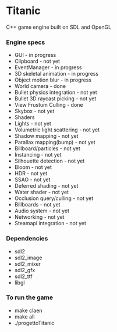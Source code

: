 # Titanic
C++ game engine built on SDL and OpenGL

### Engine specs
* GUI - in progress
 * Clipboard - not yet
* EventManager - in progress
* 3D skeletal animation - in progress
 * Object motion blur - in progress
* World camera - done
* Bullet physics integration - not yet
 *  Bullet 3D raycast picking - not yet
* View Frustum Culling - done
* Skybox - not yet
* Shaders
 * Lights - not yet
 * Volumetric light scattering - not yet
 * Shadow mapping - not yet
 * Parallax mapping(bump) - not yet
 * Billboard/particles - not yet
 * Instancing - not yet
 * Silhouette detection - not yet
 * Bloom - not yet
 * HDR - not yet
 * SSAO - not yet
 * Deferred shading - not yet
 * Water shader - not yet
 * Occlusion query/culling - not yet
 * Billboards - not yet
* Audio system - not yet
* Networking - not yet
* Steamapi integration - not yet

### Dependencies
* sdl2
* sdl2_image
* sdl2_mixer
* sdl2_gfx
* sdl2_ttf
* libgl

### To run the game

* make claen
* make all
* ./progettoTitanic
